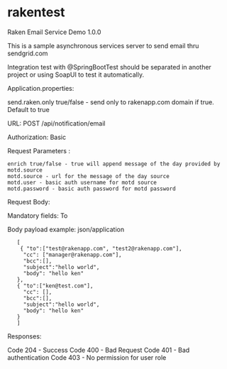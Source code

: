 # rakentest

Raken Email Service Demo 1.0.0

This is a sample asynchronous services server to send email thru sendgrid.com

Integration test with @SpringBootTest should be separated in another project or using SoapUI to test it automatically.

Application.properties:

send.raken.only true/false - send only to rakenapp.com domain if true. Default to true

URL: POST /api/notification/email

Authorization: Basic

Request Parameters :

	enrich true/false - true will append message of the day provided by motd.source
  	motd.source - url for the message of the day source
  	motd.user - basic auth username for motd source
  	motd.password - basic auth password for motd password
  
Request Body:

Mandatory fields: To

Body payload example: json/application
    
      
       [
        { "to":["test@rakenapp.com", "test2@rakenapp.com"], 
         "cc": ["manager@rakenapp.com"], 
         "bcc":[], 
         "subject":"hello world", 
         "body": "hello ken" 
       },
       { "to":["ken@test.com"], 
         "cc": [], 
         "bcc":[], 
         "subject":"hello world", 
         "body": "hello ken" 
       }
       ]



Responses:

Code 204 - Success 
Code 400 - Bad Request 
Code 401 - Bad authentication 
Code 403 - No permission for user role
